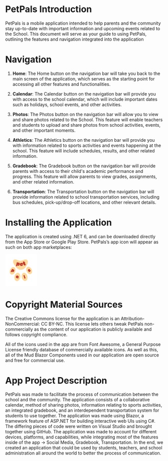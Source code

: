 # PetPals Introduction


PetPals is a mobile application intended to help parents and the community stay up-to-date with important information and upcoming events related to the School. This document will serve as your guide to using PetPals, outlining the features and navigation integrated into the application

# Navigation

1. **Home**: The Home button on the navigation bar will take you back to the main screen of the application, which serves as the starting point for accessing all other features and functionalities.

2. **Calendar**: The Calendar button on the navigation bar will provide you with access to the school calendar, which will include important dates such as holidays, school events, and other activities.

3. **Photos**: The Photos button on the navigation bar will allow you to view and share photos related to the School. This feature will enable teachers and students to upload and share photos from school activities, events, and other important moments.

4. **Athletics**: The Athletics button on the navigation bar will provide you with information related to sports activities and events happening at the school. This feature will include schedules, results, and other related information.

5. **Gradebook**: The Gradebook button on the navigation bar will provide parents with access to their child's academic performance and progress. This feature will allow parents to view grades, assignments, and other related information.

6. **Transportation**: The Transportation button on the navigation bar will provide information related to school transportation services, including bus schedules, pick-up/drop-off locations, and other relevant details.


# Installing the Application

The application is created using .NET 6, and can be downloaded directly from the App Store or Google Play Store. PetPals’s app icon will appear as such on both app marketplaces:

<img src="wwwroot/img/logo-transparent.png" alt="PetPals" style="width:20%"/>

# Copyright Material Sources

The Creative Commons license for the application is an Attribution-NonCommercial: CC BY-NC. This license lets others tweak PetPals non-commercially as the content of our application is publicly available and follows copyright compliance.

All of the icons used in the app are from Font Awesome, a General Purpose License friendly database of commercially available icons. As well as this, all of the Mud Blazor Components used in our application are open source and free for commercial use.

# App Project Description
PetPals was made to facilitate the process of communication between the school and the community. The application consists of a collaborative calendar, method of sharing photos, information relating to sports activities, an integrated gradebook, and an interdependent transportation system for students to use together. The application was made using Blazor,  a framework feature of ASP.NET for building interactive web UIs using C#. The differing pieces of code were written on Visual Studio and brought together using GitHub. The application was made to account for different devices, platforms, and capabilities, while integrating most of the features inside of the app → Social Media, Gradebook, Transportation. In the end, we created an application that could be used by students, teachers, and school administration all around the world to better the process of communication. 
